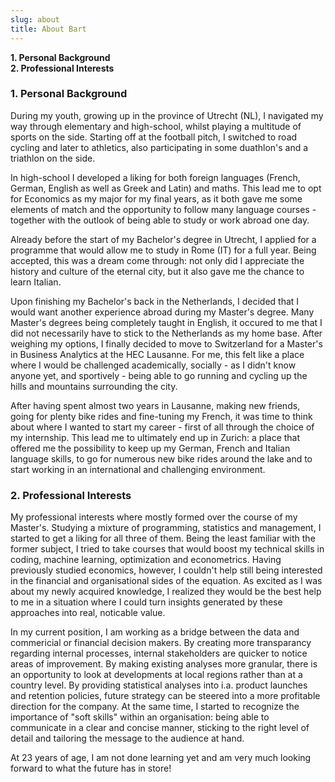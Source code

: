 ```yaml
---
slug: about
title: About Bart
---
```

__1. Personal Background__  
__2. Professional Interests__  
### 1. Personal Background
During my youth, growing up in the province of Utrecht (NL), 
I navigated my way through elementary and high-school, whilst playing
a multitude of sports on the side. Starting off at the football pitch,
I switched to road cycling and later to athletics, also participating in
some duathlon's and a triathlon on the side.  
   
In high-school I developed a liking for both foreign languages (French,
German, English as well as Greek and Latin) and maths.
This lead me to opt for Economics as my major for my final years, 
as it both gave me some elements of match and the opportunity to follow
many language courses - together with the outlook of being able to
study or work abroad one day. 
  
Already before the start of my Bachelor's degree in Utrecht, I applied
for a programme that would allow me to study in Rome (IT) for a full year. 
Being accepted, this was a dream come through: not only did I appreciate
the history and culture of the eternal city, but it also gave me the chance
to learn Italian.  
  
Upon finishing my Bachelor's back in the Netherlands, I decided that I would
want another experience abroad during my Master's degree.
Many Master's degrees being completely taught in English, it occured to me that
I did not necessarily have to stick to the Netherlands as my home base.
After weighing my options, I finally decided to move to Switzerland for a Master's
in Business Analytics at the HEC Lausanne. For me, this felt like a place where
I would be challenged academically, socially - as I didn't know anyone yet, and 
sportively - being able to go running and cycling up the hills and mountains surrounding
the city.  
  
After having spent almost two years in Lausanne, making new friends, going for 
plenty bike rides and fine-tuning my French, it was time to think about where I
wanted to start my career - first of all through the choice of my internship.
This lead me to ultimately end up in Zurich: a place that offered me the possibility
to keep up my German, French and Italian language skills, to go for numerous
new bike rides around the lake and to start working in an international and
challenging environment.  
   
### 2. Professional Interests  
My professional interests where mostly formed over the course of my Master's.
Studying a mixture of programming, statistics and management, I started to get
a liking for all three of them. Being the least familiar with the former subject,
I tried to take courses that would boost my technical skills in coding, machine learning,
optimization and econometrics. Having previously studied economics, however, I
couldn't help still being interested in the financial and organisational sides of the 
equation. As excited as I was about my newly acquired knowledge, I realized they
would be the best help to me in a situation where I could turn insights generated
by these approaches into real, noticable value.  
  
In my current position, I am working as a bridge between the data and commericial or
financial decision makers. By creating more transparancy regarding internal processes,
internal stakeholders are quicker to notice areas of improvement. By making existing
analyses more granular, there is an opportunity to look at developments at local regions
rather than at a country level. By providing statistical analyses into i.a. product launches 
and retention policies, future strategy can be steered into a more profitable direction
for the company. At the same time, I started to recognize the importance of "soft skills"
within an organisation: being able to communicate in a clear and concise manner, 
sticking to the right level of detail and tailoring the message to the audience at hand.  
  
At 23 years of age, I am not done learning yet and am very much looking forward to
what the future has in store!  

 











